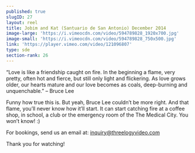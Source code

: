 ```yaml
---
published: true
slugID: 27
layout: reel
title: Jobim and Kat (Santuario de San Antonio) December 2014
image-large: 'https://i.vimeocdn.com/video/594789828_1920x700.jpg'
image-small: 'https://i.vimeocdn.com/video/594789828_750x500.jpg'
link: 'https://player.vimeo.com/video/121096807'
type: sde
section-rank: 26
---
```

“Love is like a friendship caught on fire. In the beginning a flame, very pretty, often hot and fierce, but still only light and flickering. As love grows older, our hearts mature and our love becomes as coals, deep-burning and unquenchable.” – Bruce Lee

Funny how true this is. But yeah, Bruce Lee couldn’t be more right. And that flame, you’ll never know how it’ll start. It can start catching fire at a coffee shop, in school, a club or the emergency room of the The Medical City. You won’t know! :)

For bookings, send us an email at: inquiry@threelogyvideo.com

Thank you for watching!
